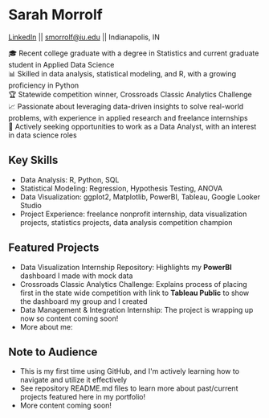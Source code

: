 # Sarah Morrolf
[LinkedIn](www.linkedin.com/in/sarah-m87) || smorrolf@iu.edu || Indianapolis, IN

🎓 Recent college graduate with a degree in Statistics and current graduate student in Applied Data Science  
📊 Skilled in data analysis, statistical modeling, and R, with a growing proficiency in Python  
🏆 Statewide competition winner, Crossroads Classic Analytics Challenge  
📈 Passionate about leveraging data-driven insights to solve real-world problems, with experience in applied research and freelance internships   
🎯 Actively seeking opportunities to work as a Data Analyst, with an interest in data science roles  

## Key Skills
- Data Analysis: R, Python, SQL
- Statistical Modeling: Regression, Hypothesis Testing, ANOVA
- Data Visualization: ggplot2, Matplotlib, PowerBI, Tableau, Google Looker Studio
- Project Experience: freelance nonprofit internship, data visualization projects, statistics projects, data analysis competition champion

## Featured Projects
- Data Visualization Internship Repository: Highlights my **PowerBI** dashboard I made with mock data
- Crossroads Classic Analytics Challenge: Explains process of placing first in the state wide competition with link to **Tableau Public** to show the dashboard my group and I created
- Data Management & Integration Internship: The project is wrapping up now so content coming soon!
- More about me: 


## Note to Audience
- This is my first time using GitHub, and I'm actively learning how to navigate and utilize it effectively
- See repository README.md files to learn more about past/current projects featured here in my portfolio!
- More content coming soon!
